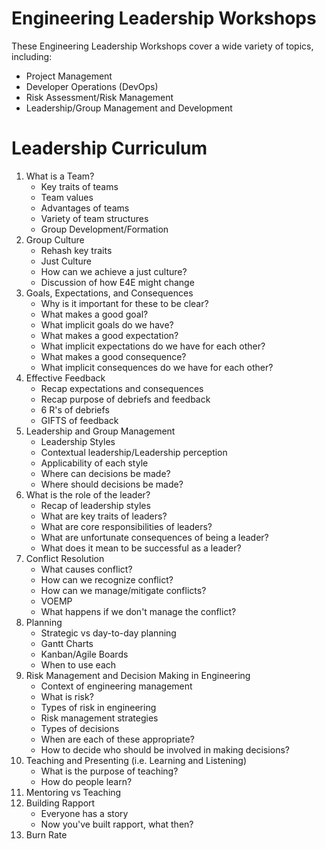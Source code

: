 # Engineering Leadership Workshops
These Engineering Leadership Workshops cover a wide variety of topics, including:
- Project Management
- Developer Operations (DevOps)
- Risk Assessment/Risk Management
- Leadership/Group Management and Development

# Leadership Curriculum
1. What is a Team?
    - Key traits of teams
    - Team values
    - Advantages of teams
    - Variety of team structures
    - Group Development/Formation
2. Group Culture
    - Rehash key traits
    - Just Culture
    - How can we achieve a just culture?
    - Discussion of how E4E might change
3. Goals, Expectations, and Consequences
    - Why is it important for these to be clear?
    - What makes a good goal?
    - What implicit goals do we have?
    - What makes a good expectation?
    - What implicit expectations do we have for each other?
    - What makes a good consequence?
    - What implicit consequences do we have for each other?
4. Effective Feedback
    - Recap expectations and consequences
    - Recap purpose of debriefs and feedback
    - 6 R's of debriefs
    - GIFTS of feedback
5. Leadership and Group Management
    - Leadership Styles
    - Contextual leadership/Leadership perception
    - Applicability of each style
    - Where can decisions be made?
    - Where should decisions be made?
6. What is the role of the leader?
    - Recap of leadership styles
    - What are key traits of leaders?
    - What are core responsibilities of leaders?
    - What are unfortunate consequences of being a leader?
    - What does it mean to be successful as a leader?
7. Conflict Resolution
    - What causes conflict?
    - How can we recognize conflict?
    - How can we manage/mitigate conflicts?
    - VOEMP
    - What happens if we don't manage the conflict?
8. Planning
    - Strategic vs day-to-day planning
    - Gantt Charts
    - Kanban/Agile Boards
    - When to use each
9. Risk Management and Decision Making in Engineering
    - Context of engineering management
    - What is risk?
    - Types of risk in engineering
    - Risk management strategies
    - Types of decisions
    - When are each of these appropriate?
    - How to decide who should be involved in making decisions?
10. Teaching and Presenting (i.e. Learning and Listening)
    - What is the purpose of teaching?
    - How do people learn?
11. Mentoring vs Teaching
12. Building Rapport
    - Everyone has a story
    - Now you've built rapport, what then?
13. Burn Rate
